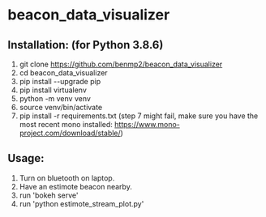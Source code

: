 # beacon_data_visualizer

## Installation: (for Python 3.8.6)
1. git clone https://github.com/benmp2/beacon_data_visualizer
2. cd beacon_data_visualizer
3. pip install --upgrade pip
4. pip install virtualenv
5. python -m venv venv
6. source venv/bin/activate
7. pip install -r requirements.txt
(step 7 might fail, make sure you have the most recent mono installed: https://www.mono-project.com/download/stable/)

## Usage:
1. Turn on bluetooth on laptop.
2. Have an estimote beacon nearby.
3. run 'bokeh serve'
4. run 'python estimote_stream_plot.py' 
